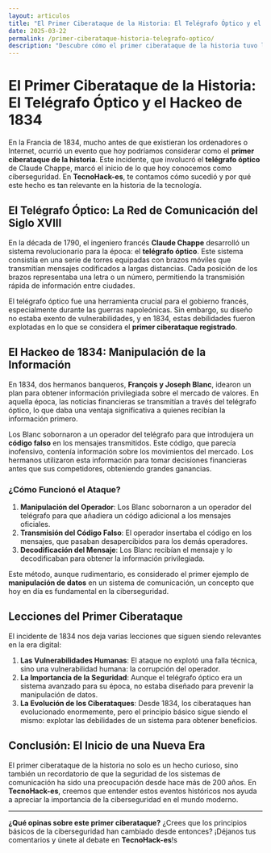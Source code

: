 ```yaml
---
layout: articulos
title: "El Primer Ciberataque de la Historia: El Telégrafo Óptico y el Hackeo de 1834"
date: 2025-03-22
permalink: /primer-ciberataque-historia-telegrafo-optico/
description: "Descubre cómo el primer ciberataque de la historia tuvo lugar en 1834 en Francia, utilizando el telégrafo óptico de Claude Chappe. En TecnoHack-es, exploramos este fascinante evento que marcó el inicio de la ciberseguridad."
---
```


# El Primer Ciberataque de la Historia: El Telégrafo Óptico y el Hackeo de 1834

En la Francia de 1834, mucho antes de que existieran los ordenadores o Internet, ocurrió un evento que hoy podríamos considerar como el **primer ciberataque de la historia**. Este incidente, que involucró el **telégrafo óptico** de Claude Chappe, marcó el inicio de lo que hoy conocemos como ciberseguridad. En **TecnoHack-es**, te contamos cómo sucedió y por qué este hecho es tan relevante en la historia de la tecnología.

## El Telégrafo Óptico: La Red de Comunicación del Siglo XVIII

En la década de 1790, el ingeniero francés **Claude Chappe** desarrolló un sistema revolucionario para la época: el **telégrafo óptico**. Este sistema consistía en una serie de torres equipadas con brazos móviles que transmitían mensajes codificados a largas distancias. Cada posición de los brazos representaba una letra o un número, permitiendo la transmisión rápida de información entre ciudades.

El telégrafo óptico fue una herramienta crucial para el gobierno francés, especialmente durante las guerras napoleónicas. Sin embargo, su diseño no estaba exento de vulnerabilidades, y en 1834, estas debilidades fueron explotadas en lo que se considera el **primer ciberataque registrado**.

## El Hackeo de 1834: Manipulación de la Información

En 1834, dos hermanos banqueros, **François y Joseph Blanc**, idearon un plan para obtener información privilegiada sobre el mercado de valores. En aquella época, las noticias financieras se transmitían a través del telégrafo óptico, lo que daba una ventaja significativa a quienes recibían la información primero.

Los Blanc sobornaron a un operador del telégrafo para que introdujera un **código falso** en los mensajes transmitidos. Este código, que parecía inofensivo, contenía información sobre los movimientos del mercado. Los hermanos utilizaron esta información para tomar decisiones financieras antes que sus competidores, obteniendo grandes ganancias.

### ¿Cómo Funcionó el Ataque?

1. **Manipulación del Operador**: Los Blanc sobornaron a un operador del telégrafo para que añadiera un código adicional a los mensajes oficiales.
2. **Transmisión del Código Falso**: El operador insertaba el código en los mensajes, que pasaban desapercibidos para los demás operadores.
3. **Decodificación del Mensaje**: Los Blanc recibían el mensaje y lo decodificaban para obtener la información privilegiada.

Este método, aunque rudimentario, es considerado el primer ejemplo de **manipulación de datos** en un sistema de comunicación, un concepto que hoy en día es fundamental en la ciberseguridad.

## Lecciones del Primer Ciberataque

El incidente de 1834 nos deja varias lecciones que siguen siendo relevantes en la era digital:

1. **Las Vulnerabilidades Humanas**: El ataque no explotó una falla técnica, sino una vulnerabilidad humana: la corrupción del operador.
2. **La Importancia de la Seguridad**: Aunque el telégrafo óptico era un sistema avanzado para su época, no estaba diseñado para prevenir la manipulación de datos.
3. **La Evolución de los Ciberataques**: Desde 1834, los ciberataques han evolucionado enormemente, pero el principio básico sigue siendo el mismo: explotar las debilidades de un sistema para obtener beneficios.

## Conclusión: El Inicio de una Nueva Era

El primer ciberataque de la historia no solo es un hecho curioso, sino también un recordatorio de que la seguridad de los sistemas de comunicación ha sido una preocupación desde hace más de 200 años. En **TecnoHack-es**, creemos que entender estos eventos históricos nos ayuda a apreciar la importancia de la ciberseguridad en el mundo moderno.

---

**¿Qué opinas sobre este primer ciberataque?** ¿Crees que los principios básicos de la ciberseguridad han cambiado desde entonces? ¡Déjanos tus comentarios y únete al debate en **TecnoHack-es**!s